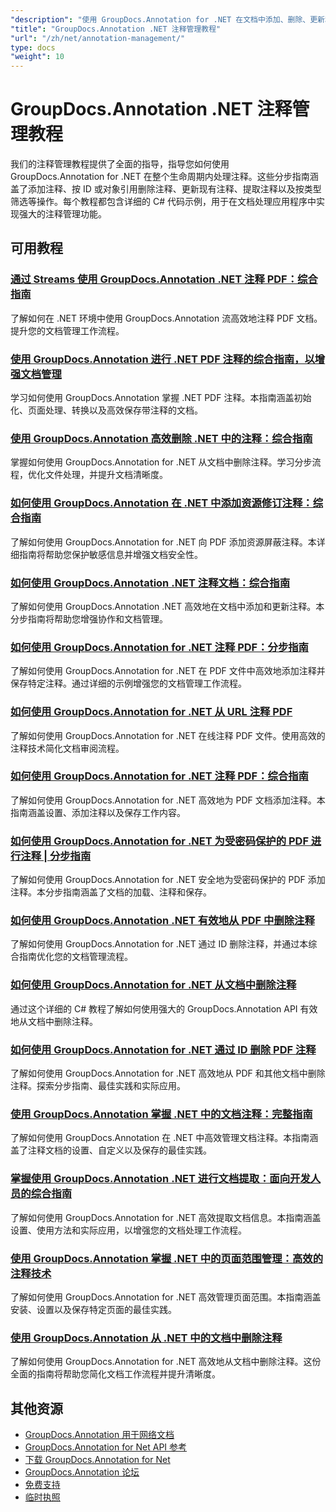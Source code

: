 ```yaml
---
"description": "使用 GroupDocs.Annotation for .NET 在文档中添加、删除、更新和管理注释的完整教程。"
"title": "GroupDocs.Annotation .NET 注释管理教程"
"url": "/zh/net/annotation-management/"
type: docs
"weight": 10
---
```


# GroupDocs.Annotation .NET 注释管理教程

我们的注释管理教程提供了全面的指导，指导您如何使用 GroupDocs.Annotation for .NET 在整个生命周期内处理注释。这些分步指南涵盖了添加注释、按 ID 或对象引用删除注释、更新现有注释、提取注释以及按类型筛选等操作。每个教程都包含详细的 C# 代码示例，用于在文档处理应用程序中实现强大的注释管理功能。

## 可用教程

### [通过 Streams 使用 GroupDocs.Annotation .NET 注释 PDF：综合指南](./annotate-pdfs-groupdocs-dotnet-streams/)
了解如何在 .NET 环境中使用 GroupDocs.Annotation 流高效地注释 PDF 文档。提升您的文档管理工作流程。

### [使用 GroupDocs.Annotation 进行 .NET PDF 注释的综合指南，以增强文档管理](./net-pdf-annotation-groupdocs-guide/)
学习如何使用 GroupDocs.Annotation 掌握 .NET PDF 注释。本指南涵盖初始化、页面处理、转换以及高效保存带注释的文档。

### [使用 GroupDocs.Annotation 高效删除 .NET 中的注释：综合指南](./remove-annotations-net-groupdocs-tutorial/)
掌握如何使用 GroupDocs.Annotation for .NET 从文档中删除注释。学习分步流程，优化文件处理，并提升文档清晰度。

### [如何使用 GroupDocs.Annotation 在 .NET 中添加资源修订注释：综合指南](./groupdocs-annotation-dotnet-resource-redaction/)
了解如何使用 GroupDocs.Annotation for .NET 向 PDF 添加资源屏蔽注释。本详细指南将帮助您保护敏感信息并增强文档安全性。

### [如何使用 GroupDocs.Annotation .NET 注释文档：综合指南](./annotate-documents-groupdocs-dotnet/)
了解如何使用 GroupDocs.Annotation .NET 高效地在文档中添加和更新注释。本分步指南将帮助您增强协作和文档管理。

### [如何使用 GroupDocs.Annotation for .NET 注释 PDF：分步指南](./annotate-pdfs-groupdocs-annotation-net/)
了解如何使用 GroupDocs.Annotation for .NET 在 PDF 文件中高效地添加注释并保存特定注释。通过详细的示例增强您的文档管理工作流程。

### [如何使用 GroupDocs.Annotation for .NET 从 URL 注释 PDF](./annotate-pdfs-online-groupdocs-annotation-net/)
了解如何使用 GroupDocs.Annotation for .NET 在线注释 PDF 文件。使用高效的注释技术简化文档审阅流程。

### [如何使用 GroupDocs.Annotation for .NET 注释 PDF：综合指南](./annotate-pdf-groupdocs-annotation-net/)
了解如何使用 GroupDocs.Annotation for .NET 高效地为 PDF 文档添加注释。本指南涵盖设置、添加注释以及保存工作内容。

### [如何使用 GroupDocs.Annotation for .NET 为受密码保护的 PDF 进行注释 | 分步指南](./annotate-password-protected-pdfs-groupdocs-dotnet/)
了解如何使用 GroupDocs.Annotation for .NET 安全地为受密码保护的 PDF 添加注释。本分步指南涵盖了文档的加载、注释和保存。

### [如何使用 GroupDocs.Annotation .NET 有效地从 PDF 中删除注释](./annotation-removal-pdf-groupdocs-dotnet-guide/)
了解如何使用 GroupDocs.Annotation for .NET 通过 ID 删除注释，并通过本综合指南优化您的文档管理流程。

### [如何使用 GroupDocs.Annotation for .NET 从文档中删除注释](./remove-annotations-groupdocs-annotation-dotnet/)
通过这个详细的 C# 教程了解如何使用强大的 GroupDocs.Annotation API 有效地从文档中删除注释。

### [如何使用 GroupDocs.Annotation for .NET 通过 ID 删除 PDF 注释](./manage-pdf-annotations-groupdocs-dotnet-remove-id/)
了解如何使用 GroupDocs.Annotation for .NET 高效地从 PDF 和其他文档中删除注释。探索分步指南、最佳实践和实际应用。

### [使用 GroupDocs.Annotation 掌握 .NET 中的文档注释：完整指南](./mastering-document-annotation-dotnet-groupdocs/)
了解如何使用 GroupDocs.Annotation 在 .NET 中高效管理文档注释。本指南涵盖了注释文档的设置、自定义以及保存的最佳实践。

### [掌握使用 GroupDocs.Annotation .NET 进行文档提取：面向开发人员的综合指南](./mastering-document-extraction-groupdocs-annotation-net/)
了解如何使用 GroupDocs.Annotation for .NET 高效提取文档信息。本指南涵盖设置、使用方法和实际应用，以增强您的文档处理工作流程。

### [使用 GroupDocs.Annotation 掌握 .NET 中的页面范围管理：高效的注释技术](./groupdocs-annotation-dotnet-page-range-management/)
了解如何使用 GroupDocs.Annotation for .NET 高效管理页面范围。本指南涵盖安装、设置以及保存特定页面的最佳实践。

### [使用 GroupDocs.Annotation 从 .NET 中的文档中删除注释](./remove-annotations-dotnet-groupdocs/)
了解如何使用 GroupDocs.Annotation for .NET 高效地从文档中删除注释。这份全面的指南将帮助您简化文档工作流程并提升清晰度。

## 其他资源

- [GroupDocs.Annotation 用于网络文档](https://docs.groupdocs.com/annotation/net/)
- [GroupDocs.Annotation for Net API 参考](https://reference.groupdocs.com/annotation/net/)
- [下载 GroupDocs.Annotation for Net](https://releases.groupdocs.com/annotation/net/)
- [GroupDocs.Annotation 论坛](https://forum.groupdocs.com/c/annotation)
- [免费支持](https://forum.groupdocs.com/)
- [临时执照](https://purchase.groupdocs.com/temporary-license/)